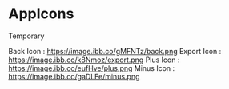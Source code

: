 # AppIcons
Temporary

Back Icon   : https://image.ibb.co/gMFNTz/back.png
Export Icon : https://image.ibb.co/k8Nmoz/export.png
Plus Icon   : https://image.ibb.co/eufHve/plus.png
Minus Icon  : https://image.ibb.co/gaDLFe/minus.png
